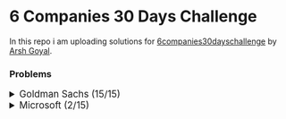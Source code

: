 # 6 Companies 30 Days Challenge

In this repo i am uploading solutions for [6companies30dayschallenge](https://www.proelevate.in/dsa-practice/6-companies-30-days) by [Arsh Goyal](https://www.linkedin.com/in/arshgoyal/).

### Problems

<details>
<summary style="font-size: 1.2em">Goldman Sachs (15/15)</summary>

| Sr No. | Problems                                                                                               | Link                                                                                                                              | Status |
| :----- | :----------------------------------------------------------------------------------------------------- | :-------------------------------------------------------------------------------------------------------------------------------- | :----- |
| 1      | [Minimize the Maximum of Two Arrays](./goldman-sachs/_001_MinimizeMaxOf2Arrays.cpp)                    | [![Problem Link](./assets/leetcode.svg)](https://leetcode.com/problems/minimize-the-maximum-of-two-arrays/)                       | ✅     |
| 2      | [Employee Priority Systems](./goldman-sachs/_002_EmployeePrioritySystems.cpp)                          | [![Problem Link](./assets/leetcode.svg)](https://leetcode.com/problems/high-access-employees/)                                    | ✅     |
| 3      | [Kth smallest element Query](./goldman-sachs/_003_KthSmallestElementQuery.cpp)                         | [![Problem Link](./assets/leetcode.svg)](https://leetcode.com/problems/query-kth-smallest-trimmed-number/)                        | ✅     |
| 4      | [Combination Sum](./goldman-sachs/_004_CombinationSum.cpp)                                             | [![Problem Link](./assets/leetcode.svg)](https://leetcode.com/problems/combination-sum-iii/)                                      | ✅     |
| 5      | [Flip Matrix](./goldman-sachs/_005_FlipMatrix.cpp)                                                     | [![Problem Link](./assets/leetcode.svg)](https://leetcode.com/problems/random-flip-matrix/)                                       | ✅     |
| 6      | [Combinations in Phone Number](./goldman-sachs/_006_CombinationsInAPhoneNo.cpp)                        | [![Problem Link](./assets/leetcode.svg)](https://leetcode.com/problems/letter-combinations-of-a-phone-number/)                    | ✅     |
| 7      | [Find Missing and Repeating](./goldman-sachs/_007_FindMissingAndRepeating.cpp)                         | [![Problem Link](./assets/gfg.svg)](https://www.geeksforgeeks.org/problems/find-missing-and-repeating2512/1)                      | ✅     |
| 8      | [Finding Consecutive Integers From a Data Stream](./goldman-sachs/_008_FindingConsecutiveIntegers.cpp) | [![Problem Link](./assets/leetcode.svg)](https://leetcode.com/problems/find-consecutive-integers-from-a-data-stream/)             | ✅     |
| 9      | [Following a Number Pattern](./goldman-sachs/_009_FollowingNumberPatter.cpp)                           | [![Problem Link](./assets/gfg.svg)](https://www.geeksforgeeks.org/problems/number-following-a-pattern3126/1)                      | ✅     |
| 10     | [K - Divisible Element Subarrays](./goldman-sachs/_010_KDivisibleElementSubarrays.cpp)                 | [![Problem Link](./assets/leetcode.svg)](https://leetcode.com/problems/k-divisible-elements-subarrays/description/)               | ✅     |
| 11     | [Map Of Highest Peak](./goldman-sachs/_011_MapOfHighestPeak.cpp)                                       | [![Problem Link](./assets/leetcode.svg)](https://leetcode.com/problems/map-of-highest-peak/)                                      | ✅     |
| 12     | [Maximum Sum BST](./goldman-sachs/_012_MaximumSumBST.cpp)                                              | [![Problem Link](./assets/leetcode.svg)](https://leetcode.com/problems/maximum-sum-bst-in-binary-tree/)                           | ✅     |
| 13     | [People Aware of a Secret](./goldman-sachs/_013_PeopleAwareOfSecret.cpp)                               | [![Problem Link](./assets/leetcode.svg)](https://leetcode.com/problems/number-of-people-aware-of-a-secret/)                       | ✅     |
| 14     | [Run Length Encoding](./goldman-sachs/_014_RunLengthEncoding.cpp)                                      | [![Problem Link](./assets/gfg.svg)](https://www.geeksforgeeks.org/problems/run-length-encoding/1)                                 | ✅     |
| 15     | [Way to Reach a Position After K Steps](./goldman-sachs/_015_ReachPosAfterKSteps.cpp)                  | [![Problem Link](./assets/leetcode.svg)](https://leetcode.com/problems/number-of-ways-to-reach-a-position-after-exactly-k-steps/) | ✅     |

</details>

<details>
<summary style="font-size: 1.2em">Microsoft (2/15)</summary>
  
Sr No. | Problems                                                                                     | Link                                                                                                                                     | Status
----|----------------------------s-----------------------------------------------------------------------------------------------|-------------------------------------------------------------------------------------------------------------------------------------------|---------
1   | [Overlap Circle and Rectangle](./Microsoft/_001_overlapCircleAndRectangle.cpp)                                                   | [![Problem Link](./assets/leetcode.svg)](https://leetcode.com/problems/circle-and-rectangle-overlapping/)                              | ✅
2   | [Who is the Winner](./Microsoft/_002_WhoIsTheWInner.cpp)                                                   | [![Problem Link](./assets/leetcode.svg)](https://leetcode.com/problems/find-the-winner-of-the-circular-game/)                            | ✅|
3   | [Envelopes and Dolls](./Microsoft/_003_EnvelopesAndDolls.cpp/)   | [![Problem Link](./assets/leetcode.svg)](https://leetcode.com/problems/russian-doll-envelopes/)    |✅ |
4   | [Image Smooter](./Microsoft/_004_ImageSmoother.cpp/)                                                             | [![Problem Link](./assets/leetcode.svg)](https://leetcode.com/problems/image-smoother/)                                   |✅ |
5   | [Minimum Moves to equal Array Elements](./Microsoft/_005_MinimumMoves.cpp/)                                                                        | [![Problem Link](./assets/leetcode.svg)](https://leetcode.com/problems/minimum-moves-to-equal-array-elements-ii/)                                      | ✅ |
6   | [Random Point in Non - Overlapping Rectangles](./Microsoft/_006_RandomPoint.cpp/)                               | [![Problem Link](./assets/leetcode.svg)](https://leetcode.com/problems/random-point-in-non-overlapping-rectangles/)                                     | |
7   | [Bulls and Cows](./Microsoft/_007_BullsAndCows.cpp/)                                   | [![Problem Link](./assets/leetcode.svg)](https://leetcode.com/problems/bulls-and-cows/)                    | |
8   | [Counting nice Subarrays](./Microsoft/_008_CountingNiceSubarrays.cpp/)                                                 | [![Problem Link](./assets/leetcode.svg)](https://leetcode.com/problems/count-number-of-nice-subarrays/)                           | |
9   | [Repeated Dna sequences](./Microsoft/_009_RepeatedDnaSequences.cpp/)                                           | [![Problem Link](./assets/leetcode.svg)](https://leetcode.com/problems/repeated-dna-sequences/)                        | |
10  | [City With the Smallest Number of Threshold Distance](./Microsoft/_010_CitySmallestThreshold.cpp/)                                  | [![Problem Link](./assets/leetcode.svg)](https://leetcode.com/problems/find-the-city-with-the-smallest-number-of-neighbors-at-a-threshold-distance/description/)                                 | |
11  | [Count Number of Incremovable Subarrays I](./Microsoft/_011_CountNumberOfIncremovableSubarrays.cpp/)                                           | [![Problem Link](./assets/leetcode.svg)](https://leetcode.com/problems/count-the-number-of-incremovable-subarrays-i/)                       | |
12  | [Max Product of Length Of Two Palindromic Sequences](./Microsoft/_012_MaxProductPalindrome.cpp/)                                              | [![Problem Link](./assets/leetcode.svg)](https://leetcode.com/problems/maximum-product-of-the-length-of-two-palindromic-subsequences/description/)                           | |
13  | [Wiggle Sort](./Microsoft/_013_WiggleSort.cpp/)                                                             | [![Problem Link](./assets/leetcode.svg)](https://leetcode.com/problems/wiggle-sort-ii)                                  | |
14  | [Shopping Offers](./Microsoft/_014_ShoppingOffers.cpp/)                                                 | [![Problem Link](./assets/leetcode.svg)](https://leetcode.com/problems/shopping-offers/)                                              | |
15  | [Minimum Cost to Convert String I](./Microsoft/_014_MinimumCostToStringI.cpp/)                         | [![Problem Link](./assets/leetcode.svg)](https://leetcode.com/problems/minimum-cost-to-convert-string-i/)               | |

</details>

